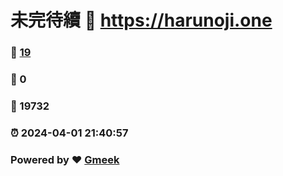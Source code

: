 # 未完待續 :link: https://harunoji.one 
### :page_facing_up: [19](https://harunoji.one/tag.html) 
### :speech_balloon: 0 
### :hibiscus: 19732 
### :alarm_clock: 2024-04-01 21:40:57 
### Powered by :heart: [Gmeek](https://github.com/Meekdai/Gmeek)
